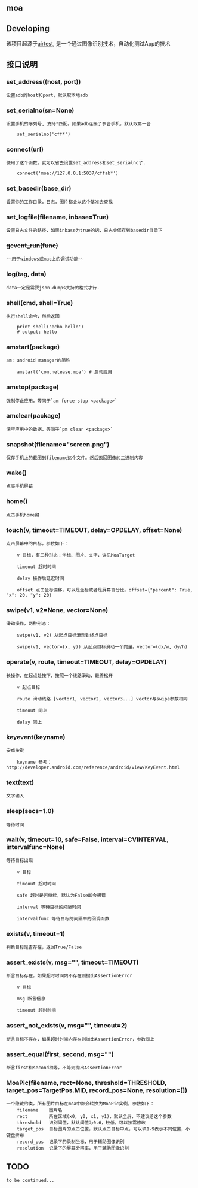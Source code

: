 ## moa
## Developing

该项目起源于[airtest](https://github.com/netease/airtest), 是一个通过图像识别技术，自动化测试App的技术


## 接口说明

### set\_address((host, port))

	设置adb的host和port，默认取本地adb

### set\_serialno(sn=None)

	设置手机的序列号, 支持*匹配。如果adb连接了多台手机，默认取第一台

		set_serialno('cff*')

### connect(url)

	使用了这个函数，就可以省去设置set_address和set_serialno了.

		connect('moa://127.0.0.1:5037/cffab*')

### set\_basedir(base\_dir)

	设置你的工作目录，日志，图片都会以这个基准去查找

### set\_logfile(filename, inbase=True)

	设置日志文件的路径，如果inbase为true的话，日志会保存到basedir目录下

### ~~gevent_run(func)~~

	~~用于windows或mac上的调试功能~~

### log(tag, data)

	data一定是需要json.dumps支持的格式才行.

### shell(cmd, shell=True)

	执行shell命令，然后返回

		print shell('echo hello')
		# output: hello

### amstart(package)

	am: android manager的简称

		amstart('com.netease.moa') # 启动应用

### amstop(package)

	强制停止应用，等同于`am force-stop <package>`

### amclear(package)

	清空应用中的数据，等同于`pm clear <package>`

### snapshot(filename="screen.png")

	保存手机上的截图到filename这个文件。然后返回图像的二进制内容

### wake()

	点亮手机屏幕

### home()

	点击手机home键

### touch(v, timeout=TIMEOUT, delay=OPDELAY, offset=None)

	点击屏幕中的目标，参数如下：

		v 目标，有三种形态：坐标、图片、文字，详见MoaTarget

		timeout 超时时间

		delay 操作后延迟时间

		offset 点击坐标偏移，可以是坐标或者是屏幕百分比。offset={"percent": True, "x": 20, "y": 20}

### swipe(v1, v2=None, vector=None)

	滑动操作，两种形态：

		swipe(v1, v2) 从起点目标滑动到终点目标

		swipe(v1, vector=(x, y)) 从起点目标滑动一个向量。vector=(dx/w, dy/h)

### operate(v, route, timeout=TIMEOUT, delay=OPDELAY)

	长操作，在起点处按下，按照一个线路滑动，最终松开

		v 起点目标

		route 滑动线路 [vector1, vector2, vector3...] vector与swipe参数相同
		
		timeout 同上
		
		delay 同上

### keyevent(keyname)
	
	安卓按键

		keyname 参考：http://developer.android.com/reference/android/view/KeyEvent.html

### text(text)
	
	文字输入

### sleep(secs=1.0)

	等待时间

### wait(v, timeout=10, safe=False, interval=CVINTERVAL, intervalfunc=None)

	等待目标出现

		v 目标

		timeout 超时时间

		safe 超时是否继续，默认为False即会报错

		interval 等待目标的间隔时间

		intervalfunc 等待目标的间隔中的回调函数

### exists(v, timeout=1)

	判断目标是否存在，返回True/False

### assert_exists(v, msg="", timeout=TIMEOUT)
	
	断言目标存在，如果超时时间内不存在则抛出AssertionError

		v 目标

		msg 断言信息

		timeout 超时时间

### assert_not_exists(v, msg="", timeout=2)

	断言目标不存在，如果超时时间内存在则抛出AssertionError，参数同上

### assert_equal(first, second, msg="")
	
	断言first和second相等，不等则抛出AssertionError



### MoaPic(filename, rect=None, threshold=THRESHOLD, target_pos=TargetPos.MID, record_pos=None, resolution=[])
	
	一个隐藏的类，所有图片目标在moa中都会转换为MoaPic实例，参数如下：
		filename	图片名
		rect		所在区域(x0, y0, x1, y1)，默认全屏，不建议给这个参数
		threshold	识别阈值，默认阈值为0.6，较低，可以按需修改
		target_pos	目标图片的点击位置，默认点击目标中点，可以填1-9表示不同位置，小键盘排布
		record_pos	记录下的录制坐标，用于辅助图像识别
		resolution	记录下的屏幕分辨率，用于辅助图像识别


## TODO
	to be continued...
